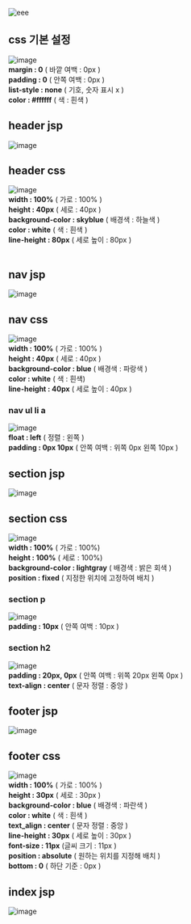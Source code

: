 ![eee](https://user-images.githubusercontent.com/104752202/170641112-aa4674ed-8274-4db7-9469-4731ec31f4ee.png)

## css 기본 설정
![image](https://user-images.githubusercontent.com/104752202/170642078-1311c9be-f7d1-43c1-bb96-2373b03eb6bf.png)
<br>
**margin : 0** ( 바깥 여백 : 0px ) <br>
**padding : 0** ( 안쪽 여백 : 0px ) <br>
**list-style : none** ( 기호, 숫자 표시 x ) <br>
**color : #ffffff** ( 색 : 흰색 )

## header jsp
![image](https://user-images.githubusercontent.com/104752202/170641917-251739b3-f5bc-4354-8df9-e28abfa63d4c.png)
## header css
![image](https://user-images.githubusercontent.com/104752202/170642400-9a1dfab7-7dc9-4378-9bb7-e2dc0f4ca994.png)
<br>
**width : 100%** ( 가로 : 100% )<br>
**height : 40px** ( 세로 : 40px )<br>
**background-color : skyblue** ( 배경색 : 하늘색 )<br>
**color : white** ( 색 : 흰색 )<br>
**line-height : 80px** ( 세로 높이 : 80px )<br>
<br>
## nav jsp
![image](https://user-images.githubusercontent.com/104752202/170643330-19b8bfff-1b11-47d7-90d2-0e99c2cc3a74.png)
## nav css
![image](https://user-images.githubusercontent.com/104752202/170646229-b5b564eb-8eb3-419d-95e6-ecca29969c91.png)
<br>
**width : 100%** ( 가로 : 100% )<br>
**height : 40px** ( 세로 : 40px )<br>
**background-color : blue** ( 배경색 : 파랑색 )<br>
**color : white** ( 색 : 흰색)<br>
**line-height : 40px** ( 세로 높이 : 40px )<br>
### nav ul li a
![image](https://user-images.githubusercontent.com/104752202/170646277-cadf9a2d-6ea0-466c-9915-dca04d80f0fe.png)
<br>
**float : left** ( 정렬 : 왼쪽 )<br>
**padding : 0px 10px** ( 안쪽 여백 : 위쪽 0px 왼쪽 10px )<br>
## section jsp
![image](https://user-images.githubusercontent.com/104752202/170647083-ad35bb75-5719-407c-921d-9762ef27c8ee.png)
<br>
## section css
![image](https://user-images.githubusercontent.com/104752202/170646818-eaeee09d-95f0-4b99-aa07-e9d0aa00e1e6.png)
<br>
**width : 100%** ( 가로 : 100%) <br>
**height : 100%** ( 세로 : 100%) <br>
**background-color : lightgray** ( 배경색 : 밝은 회색 )<br>
**position : fixed** ( 지정한 위치에 고정하여 배치 )<br>
### section p
![image](https://user-images.githubusercontent.com/104752202/170646857-b32d3dd0-62f4-4b05-8e6b-c09a9e9d004d.png)
<br>
**padding : 10px** ( 안쪽 여백 : 10px )<br>
### section h2
![image](https://user-images.githubusercontent.com/104752202/170646896-c3bc3e9d-e3f3-4599-b143-deb8d6602d8f.png)
<br>
**padding : 20px, 0px** ( 안쪽 여백 : 위쪽 20px 왼쪽 0px )<br>
**text-align : center** ( 문자 정렬 : 중앙 )<br>
## footer jsp
![image](https://user-images.githubusercontent.com/104752202/170648371-0b42fd55-2da7-4113-9211-a28fd034fa46.png)
<br>
## footer css
![image](https://user-images.githubusercontent.com/104752202/170648418-f4c4422a-3701-483e-9491-f1ce18b68468.png)
<br>
**width : 100%** ( 가로 : 100% )<br>
**height : 30px** ( 세로 : 30px )<br>
**background-color : blue** ( 배경색 : 파란색 )<br>
**color : white** ( 색 : 흰색 )<br>
**text_align : center** ( 문자 정렬 : 중앙 )<br>
**line-height : 30px** ( 세로 높이 : 30px )<br>
**font-size : 11px** (글씨 크기 : 11px )<br>
**position : absolute** ( 원하는 위치를 지정해 배치 )<br>
**bottom : 0** ( 하단 기준 : 0px )<br>
## index jsp
![image](https://user-images.githubusercontent.com/104752202/170650114-e7abb351-6e8c-40f7-95e5-6fabc967233e.png)
